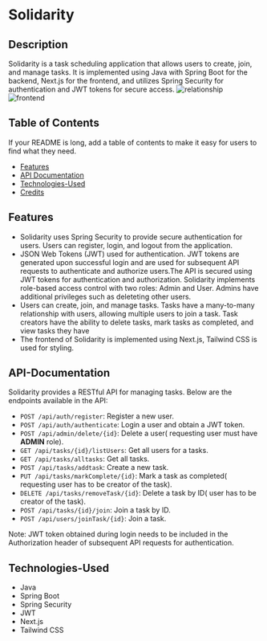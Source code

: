 
# Solidarity

## Description

Solidarity is a task scheduling application that allows users to create, join, and manage tasks. It is implemented using Java with Spring Boot for the backend, Next.js for the frontend, and utilizes Spring Security for authentication and JWT tokens for secure access.
![relationship](https://user-images.githubusercontent.com/71747119/234400343-ae0bd278-fd59-4ada-9b90-dc4044b586db.png)
![frontend](https://user-images.githubusercontent.com/71747119/234400369-d342866f-8f18-4c4f-b684-f23194038899.png)



## Table of Contents

If your README is long, add a table of contents to make it easy for users to find what they need.
- [Features](#Features)
- [API Documentation](#API-Documentation)
- [Technologies-Used](#Technologies-Used)
- [Credits](#credits)

## Features
-   Solidarity uses Spring Security to provide secure authentication for users. Users can register, login, and logout from the application.
-   JSON Web Tokens (JWT) used for authentication. JWT tokens are generated upon successful login and are used for subsequent API requests to authenticate and authorize users.The API is secured using JWT tokens for authentication and authorization. Solidarity implements role-based access control with two roles: Admin and User. Admins have additional privileges such as deleteting other users.
-   Users can create, join, and manage tasks. Tasks have a many-to-many relationship with users, allowing multiple users to join a task. Task creators have the ability to delete tasks, mark tasks as completed, and view tasks they have
-   The frontend of Solidarity is implemented using Next.js, Tailwind CSS is used for styling.

## API-Documentation

Solidarity provides a RESTful API for managing tasks. Below are the endpoints available in the API:

-   `POST /api/auth/register`: Register a new user.
-   `POST /api/auth/authenticate`: Login a user and obtain a JWT token.
-   `POST /api/admin/delete/{id}`: Delete a user( requesting user must have **ADMIN** role).
-   `GET /api/tasks/{id}/listUsers`: Get all users for a tasks.
-   `GET /api/tasks/alltasks`: Get all tasks.
-   `POST /api/tasks/addtask`: Create a new task.
-   `PUT /api/tasks/markComplete/{id}`: Mark a task as completed( requesting user has to be creator of the task).
-   `DELETE /api/tasks/removeTask/{id}`: Delete a task by ID( user has to be creator of the task).
-   `POST /api/tasks/{id}/join`: Join a task by ID.
-   `POST /api/users/joinTask/{id}`: Join a task.


Note: JWT token obtained during login needs to be included in the Authorization header of subsequent API requests for authentication.



## Technologies-Used

-   Java
-   Spring Boot
-   Spring Security
-   JWT
-   Next.js
-   Tailwind CSS
